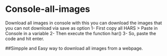 # Console-all-images
Download all images in console
with this you can download the images that you can not download via save as option
1- First copy all HARS > Paste in Console in a variable
2- Then execute the function har()
3- So, paste the code and hit enter.

##Simpple and Easy way to download all images from a webpage. 
